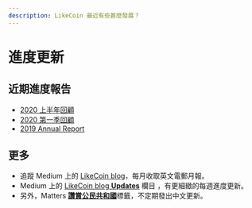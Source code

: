 ```yaml
---
description: LikeCoin 最近有些甚麼發展？
---
```


# 進度更新

## 近期進度報告

* [2020 上半年回顧](https://matters.news/@likecoin/%E8%AE%9A%E8%B3%9E%E5%85%AC%E6%B0%91-2020-%E4%B8%8A%E5%8D%8A%E5%B9%B4%E5%9B%9E%E9%A1%A7-bafyreidroqj5elqim2jnr3u2zd75ysdgflu7jyinnm7cg7ztjlpfv7z36m)
* [2020 第一季回顧](https://matters.news/@likecoin/%E8%AE%9A%E8%B3%9E%E5%85%AC%E6%B0%91-2020-%E7%AC%AC%E4%B8%80%E5%AD%A3%E5%9B%9E%E9%A1%A7-bafyreifdlfznigt3htdur7e2pyomoem5chmmortz34rnakprxdipt6s2vy)
* [2019 Annual Report](https://medium.com/likecoin/likecoin-annual-report-2019-f831cb873801)

## 更多

* 追蹤 Medium 上的 [LikeCoin blog](https://medium.com/likecoin)，每月收取英文電郵月報。
* Medium 上的 [LikeCoin blog **Updates**](https://medium.com/likecoin/updates/home) 欄目 ，有更細緻的每週進度更新。
* 另外，Matters [**讚賞公民共和國**](https://matters.news/tags/VGFnOjgwOTQ)標籤，不定期發出中文更新。


